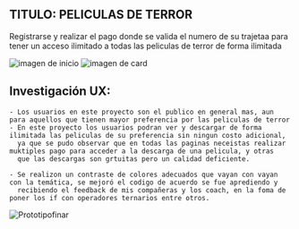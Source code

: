 ## TITULO: PELICULAS DE TERROR

Registrarse y realizar el pago donde se valida el numero de su trajetaa para tener un acceso ilimitado a todas las peliculas de terror de forma ilimitada

![imagen de inicio](https://drive.google.com/file/d/11h7rXvAv-ifDhGdfMbDYfnTk9Kq2w0Tm/view?usp=sharing)
![imagen de card](https://drive.google.com/file/d/1abs-6sHRR6cORYEa4NxWPj5M_NO8bRJEgit)

## Investigación UX:
    - Los usuarios en este proyecto son el publico en general mas, aun para aquellos que tienen mayor preferencia por las peliculas de terror
    - En este proyecto los usuarios podran ver y descargar de forma ilimitada las peliculas de su preferencia sin ningun costo adicional, 
      ya que se pudo observar que en todas las paginas neceistas realizar muktiples pago para acceder a la descarga de una pelicula, y otras 
      que las descargas son grtuitas pero un calidad deficiente.

    - Se realizon un contraste de colores adecuados que vayan con vayan con la temática, se mejoró el codigo de acuerdo se fue aprediendo y 
      recibiendo el feedback de mis compañeras y los coach, en la foma de poner los if con operadores ternarios entre otros.

![Prototipofinar](https://drive.google.com/file/d/1N-WXtmJ_Ltz6UCU78dgmZHnxTq5IA-tI/view?usp=sharing)
